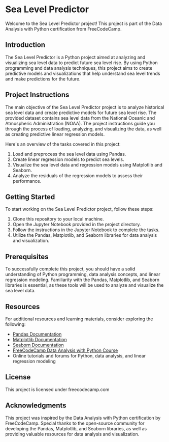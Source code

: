 # Sea Level Predictor

Welcome to the Sea Level Predictor project! This project is part of the Data Analysis with Python certification from FreeCodeCamp.

## Introduction

The Sea Level Predictor is a Python project aimed at analyzing and visualizing sea level data to predict future sea level rise. By using Python programming and data analysis techniques, this project aims to create predictive models and visualizations that help understand sea level trends and make predictions for the future.

## Project Instructions

The main objective of the Sea Level Predictor project is to analyze historical sea level data and create predictive models for future sea level rise. The provided dataset contains sea level data from the National Oceanic and Atmospheric Administration (NOAA). The project instructions guide you through the process of loading, analyzing, and visualizing the data, as well as creating predictive linear regression models.

Here's an overview of the tasks covered in this project:

1. Load and preprocess the sea level data using Pandas.
2. Create linear regression models to predict sea levels.
3. Visualize the sea level data and regression models using Matplotlib and Seaborn.
4. Analyze the residuals of the regression models to assess their performance.

## Getting Started

To start working on the Sea Level Predictor project, follow these steps:

1. Clone this repository to your local machine.
2. Open the Jupyter Notebook provided in the project directory.
3. Follow the instructions in the Jupyter Notebook to complete the tasks.
4. Utilize the Pandas, Matplotlib, and Seaborn libraries for data analysis and visualization.

## Prerequisites

To successfully complete this project, you should have a solid understanding of Python programming, data analysis concepts, and linear regression modeling. Familiarity with the Pandas, Matplotlib, and Seaborn libraries is essential, as these tools will be used to analyze and visualize the sea level data.

## Resources

For additional resources and learning materials, consider exploring the following:

- [Pandas Documentation](https://pandas.pydata.org/docs/)
- [Matplotlib Documentation](https://matplotlib.org/stable/contents.html)
- [Seaborn Documentation](https://seaborn.pydata.org/documentation.html)
- [FreeCodeCamp Data Analysis with Python Course](https://www.freecodecamp.org/learn/data-analysis-with-python/)
- Online tutorials and forums for Python, data analysis, and linear regression modeling

## License

This project is licensed under freecodecamp.com

## Acknowledgments

This project was inspired by the Data Analysis with Python certification by FreeCodeCamp. Special thanks to the open-source community for developing the Pandas, Matplotlib, and Seaborn libraries, as well as providing valuable resources for data analysis and visualization.